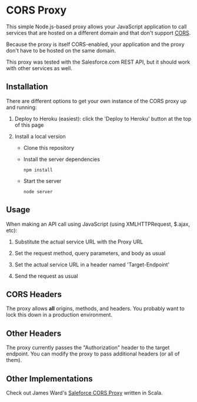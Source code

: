 # CORS Proxy

This simple Node.js-based proxy allows your JavaScript application to call services that are hosted on a different domain and that don't support [CORS](http://en.wikipedia.org/wiki/Cross-origin_resource_sharing). 

Because the proxy is itself CORS-enabled, your application and the proxy don't have to be hosted on the same 
domain.

This proxy was tested with the Salesforce.com REST API, but it should work with other services as well.

## Installation

There are different options to get your own instance of the CORS proxy up and running:

1. Deploy to Heroku (easiest): click the 'Deploy to Heroku' button at the top of this page

1. Install a local version
    - Clone this repository
    - Install the server dependencies
    
        ```
        npm install
        ```
    
    - Start the server
         
         ```
         node server
         ```

## Usage

When making an API call using JavaScript (using XMLHTTPRequest, $.ajax, etc):

1. Substitute the actual service URL with the Proxy URL 

1. Set the request method, query parameters, and body as usual

1. Set the actual service URL in a header named 'Target-Endpoint'

1. Send the request as usual


## CORS Headers

The proxy allows **all** origins, methods, and headers. You probably want to lock this down in a production 
environment.


## Other Headers

The proxy currently passes the "Authorization" header to the target endpoint. You can modify the proxy to pass
 additional headers (or all of them).
 

## Other Implementations

Check out James Ward's [Saleforce CORS Proxy](https://github.com/jamesward/sf-cors-proxy) written in Scala.
